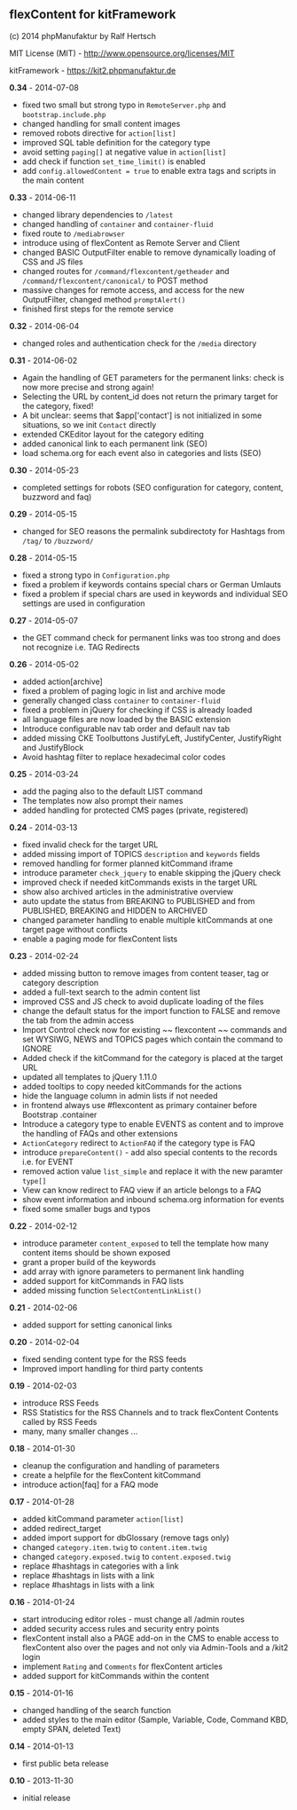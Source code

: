 ## flexContent for kitFramework ##

(c) 2014 phpManufaktur by Ralf Hertsch

MIT License (MIT) - <http://www.opensource.org/licenses/MIT>

kitFramework - <https://kit2.phpmanufaktur.de>

**0.34** - 2014-07-08

* fixed two small but strong typo in `RemoteServer.php` and `bootstrap.include.php`
* changed handling for small content images
* removed robots directive for `action[list]`
* improved SQL table definition for the category type
* avoid setting `paging[]` at negative value in `action[list]`
* add check if function `set_time_limit()` is enabled
* add `config.allowedContent = true` to enable extra tags and scripts in the main content

**0.33** - 2014-06-11

* changed library dependencies to `/latest`
* changed handling of `container` and `container-fluid`
* fixed route to `/mediabrowser`
* introduce using of flexContent as Remote Server and Client
* changed BASIC OutputFilter enable to remove dynamically loading of CSS and JS files
* changed routes for `/command/flexcontent/getheader` and `/command/flexcontent/canonical/` to POST method
* massive changes for remote access, and access for the new OutputFilter, changed method `promptAlert()`
* finished first steps for the remote service

**0.32** - 2014-06-04

* changed roles and authentication check for the `/media` directory

**0.31** - 2014-06-02

* Again the handling of GET parameters for the permanent links: check is now more precise and strong again!
* Selecting the URL by content_id does not return the primary target for the category, fixed!
* A bit unclear: seems that $app['contact'] is not initialized in some situations, so we init `Contact` directly
* extended CKEditor layout for the category editing
* added canonical link to each permanent link (SEO)
* load schema.org for each event also in categories and lists (SEO)

**0.30** - 2014-05-23

* completed settings for robots (SEO configuration for category, content, buzzword and faq)

**0.29** - 2014-05-15

* changed for SEO reasons the permalink subdirectoty for Hashtags from `/tag/` to `/buzzword/`

**0.28** - 2014-05-15

* fixed a strong typo in `Configuration.php`
* fixed a problem if keywords contains special chars or German Umlauts
* fixed a problem if special chars are used in keywords and individual SEO settings are used in configuration

**0.27** - 2014-05-07

* the GET command check for permanent links was too strong and does not recognize i.e. TAG Redirects

**0.26** - 2014-05-02

* added action[archive]
* fixed a problem of paging logic in list and archive mode
* generally changed class `container` to `container-fluid`
* fixed a problem in jQuery for checking if CSS is already loaded
* all language files are now loaded by the BASIC extension
* Introduce configurable nav tab order and default nav tab
* added missing CKE Toolbuttons JustifyLeft, JustifyCenter, JustifyRight and JustifyBlock
* Avoid hashtag filter to replace hexadecimal color codes

**0.25** - 2014-03-24

* add the paging also to the default LIST command
* The templates now also prompt their names
* added handling for protected CMS pages (private, registered)

**0.24** - 2014-03-13

* fixed invalid check for the target URL
* added missing import of TOPICS `description` and `keywords` fields
* removed handling for former planned kitCommand iframe
* introduce parameter `check_jquery` to enable skipping the jQuery check
* improved check if needed kitCommands exists in the target URL
* show also archived articles in the administrative overview
* auto update the status from BREAKING to PUBLISHED and from PUBLISHED, BREAKING and HIDDEN to ARCHIVED
* changed parameter handling to enable multiple kitCommands at one target page without conflicts
* enable a paging mode for flexContent lists

**0.23** - 2014-02-24

* added missing button to remove images from content teaser, tag or category description
* added a full-text search to the admin content list
* improved CSS and JS check to avoid duplicate loading of the files
* change the default status for the import function to FALSE and remove the tab from the admin access
* Import Control check now for existing ~~ flexcontent ~~ commands and set WYSIWG, NEWS and TOPICS pages which contain the command to IGNORE
* Added check if the kitCommand for the category is placed at the target URL
* updated all templates to jQuery 1.11.0 
* added tooltips to copy needed kitCommands for the actions
* hide the language column in admin lists if not needed
* in frontend always use #flexcontent as primary container before Bootstrap .container
* Introduce a category type to enable EVENTS as content and to improve the handling of FAQs and other extensions
* `ActionCategory` redirect to `ActionFAQ` if the category type is FAQ
* introduce `prepareContent()` - add also special contents to the records i.e. for EVENT
* removed action value `list_simple` and replace it with the new paramter `type[]`
* View can know redirect to FAQ view if an article belongs to a FAQ
* show event information and inbound schema.org information for events
* fixed some smaller bugs and typos

**0.22** - 2014-02-12

* introduce parameter `content_exposed` to tell the template how many content items should be shown exposed
* grant a proper build of the keywords
* add array with ignore parameters to permanent link handling
* added support for kitCommands in FAQ lists
* added missing function `SelectContentLinkList()`

**0.21** - 2014-02-06

* added support for setting canonical links

**0.20** - 2014-02-04

* fixed sending content type for the RSS feeds
* Improved import handling for third party contents

**0.19** - 2014-02-03

* introduce RSS Feeds
* RSS Statistics for the RSS Channels and to track flexContent Contents called by RSS Feeds
* many, many smaller changes ...

**0.18** - 2014-01-30

* cleanup the configuration and handling of parameters
* create a helpfile for the flexContent kitCommand
* introduce action[faq] for a FAQ mode

**0.17** - 2014-01-28

* added kitCommand parameter `action[list]`
* added redirect_target
* added import support for dbGlossary (remove tags only)
* changed `category.item.twig` to `content.item.twig`
* changed `category.exposed.twig` to `content.exposed.twig`
* replace #hashtags in categories with a link
* replace #hashtags in lists with a link
* replace #hashtags in lists with a link

**0.16** - 2014-01-24

* start introducing editor roles - must change all /admin routes
* added security access rules and security entry points
* flexContent install also a PAGE add-on in the CMS to enable access to flexContent also over the pages and not only via Admin-Tools and a /kit2 login
* implement `Rating` and `Comments` for flexContent articles
* added support for kitCommands within the content

**0.15** - 2014-01-16

* changed handling of the search function
* added styles to the main editor (Sample, Variable, Code, Command KBD, empty SPAN, deleted Text)

**0.14** - 2014-01-13

* first public beta release

**0.10** - 2013-11-30

* initial release